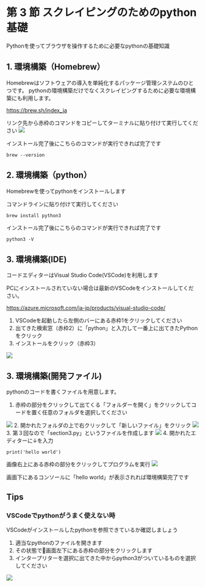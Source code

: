 # 第 3 節 スクレイピングのためのpython基礎

Pythonを使ってブラウザを操作するために必要なpythonの基礎知識

## 1. 環境構築（Homebrew）
Homebrewはソフトウェアの導入を単純化するパッケージ管理システムのひとつです。
pythonの環境構築だけでなくスクレイピングするために必要な環境構築にも利用します。

https://brew.sh/index_ja

リンク先から赤枠のコマンドをコピーしてターミナルに貼り付けて実行してください
<img src="./images/5.png">

インストール完了後にこちらのコマンドが実行できれば完了です
```
brew --version
```

## 2. 環境構築（python）
Homebrewを使ってpythonをインストールします

コマンドラインに貼り付けて実行してください
```
brew install python3
```

インストール完了後にこちらのコマンドが実行できれば完了です
```
python3 -V
```

## 3. 環境構築(IDE)
コードエディターはVisual Studio Code(VSCode)を利用します

PCにインストールされていない場合は最新のVSCodeをインストールしてください。

https://azure.microsoft.com/ja-jp/products/visual-studio-code/

1. VSCodeを起動したら左側のバーにある赤枠1をクリックしてください
2. 出てきた検索窓（赤枠2）に「python」と入力して一番上に出てきたPythonをクリック
3. インストールをクリック（赤枠3）
<img src="./images/7.png">

## 3. 環境構築(開発ファイル)
pythonのコードを書くファイルを用意します。

1. 赤枠の部分をクリックして出てくる「フォルダーを開く」をクリックしてコードを置く任意のフォルダを選択してください
<img src="./images/6.png">
2. 開かれたフォルダの上で右クリックして「新しいファイル」をクリック
<img src="./images/1.png">
3. 第３回なので「section3.py」というファイルを作成します
<img src="./images/2.png">
4. 開かれたエディターに↓を入力

```
print('hello world')
```

画像右上にある赤枠の部分をクリックしてプログラムを実行
<img src="./images/4.png">


画面下にあるコンソールに「hello world」が表示されれば環境構築完了です


## Tips
### VSCodeでpythonがうまく使えない時
VSCodeがインストールしたpythonを参照できているか確認しましょう


1. 適当なpythonのファイルを開きます
2. その状態で画面左下にある赤枠の部分をクリックします
3. インタープリターを選択に出てきた中からpython3がついているものを選択してください
<img src="./images/8.png">



